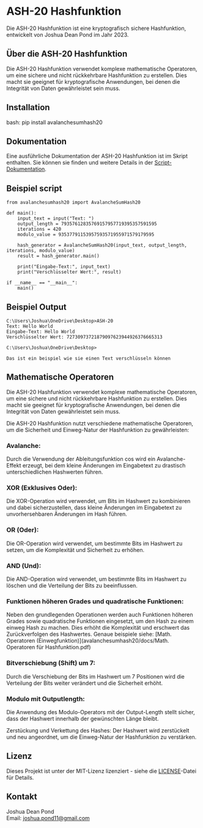 # ASH-20 Hashfunktion

Die ASH-20 Hashfunktion ist eine kryptografisch sichere Hashfunktion, entwickelt von Joshua Dean Pond im Jahr 2023. 

## Über die ASH-20 Hashfunktion

Die ASH-20 Hashfunktion verwendet komplexe mathematische Operatoren, um eine sichere und nicht rückkehrbare Hashfunktion zu erstellen. Dies macht sie geeignet für kryptografische Anwendungen, bei denen die Integrität von Daten gewährleistet sein muss.

## Installation

bash: pip install avalanchesumhash20

## Dokumentation

Eine ausführliche Dokumentation der ASH-20 Hashfunktion ist im Skript enthalten. Sie können sie finden und weitere Details in der [Script-Dokumentation](
avalanchesumhash20/docs/script_documentation.pdf).


## Beispiel script
```
from avalanchesumhash20 import AvalancheSumHash20

def main():
    input_text = input("Text: ")
    output_length = 79357612835769157957719395357591595
    iterations = 420
    modulo_value = 93537791153957593571955971579179595

    hash_generator = AvalancheSumHash20(input_text, output_length, iterations, modulo_value)
    result = hash_generator.main()

    print("Eingabe-Text:", input_text)
    print("Verschlüsselter Wert:", result)

if __name__ == "__main__":
    main()
```
## Beispiel Output
```
C:\Users\Joshua\OneDrive\Desktop>ASH-20
Text: Hello World
Eingabe-Text: Hello World
Verschlüsselter Wert: 72730973721879097623944926376665313

C:\Users\Joshua\OneDrive\Desktop>

Das ist ein beispiel wie sie einen Text verschlüsseln können
```

## Mathematische Operatoren
Die ASH-20 Hashfunktion verwendet komplexe mathematische Operatoren, um eine sichere und nicht rückkehrbare Hashfunktion zu erstellen. Dies macht sie geeignet für kryptografische Anwendungen, bei denen die Integrität von Daten gewährleistet sein muss.

Die ASH-20 Hashfunktion nutzt verschiedene mathematische Operatoren, um die Sicherheit und Einweg-Natur der Hashfunktion zu gewährleisten:

### Avalanche: 
Durch die Verwendung der Ableitungsfunktion cos wird ein Avalanche-Effekt erzeugt, bei dem kleine Änderungen im Eingabetext zu drastisch unterschiedlichen Hashwerten führen.

### XOR (Exklusives Oder): 
Die XOR-Operation wird verwendet, um Bits im Hashwert zu kombinieren und dabei sicherzustellen, dass kleine Änderungen im Eingabetext zu unvorhersehbaren Änderungen im Hash führen.

### OR (Oder):
Die OR-Operation wird verwendet, um bestimmte Bits im Hashwert zu setzen, um die Komplexität und Sicherheit zu erhöhen.

### AND (Und):
Die AND-Operation wird verwendet, um bestimmte Bits im Hashwert zu löschen und die Verteilung der Bits zu beeinflussen.

### Funktionen höheren Grades und quadratische Funktionen:
Neben den grundlegenden Operationen werden auch Funktionen höheren Grades sowie quadratische Funktionen eingesetzt, um den Hash zu einem einweg Hash zu machen. Dies erhöht die Komplexität und erschwert das Zurückverfolgen des Hashwertes. Genaue beispiele siehe: [Math. Operatoren (Einwegfunktion)](avalanchesumhash20/docs/Math. Operatoren für Hashfunktion.pdf)

### Bitverschiebung (Shift) um 7:
Durch die Verschiebung der Bits im Hashwert um 7 Positionen wird die Verteilung der Bits weiter verändert und die Sicherheit erhöht.

### Modulo mit Outputlength:
Die Anwendung des Modulo-Operators mit der Output-Length stellt sicher, dass der Hashwert innerhalb der gewünschten Länge bleibt.

Zerstückung und Verkettung des Hashes: Der Hashwert wird zerstückelt und neu angeordnet, um die Einweg-Natur der Hashfunktion zu verstärken.

## Lizenz

Dieses Projekt ist unter der MIT-Lizenz lizenziert - siehe die [LICENSE](LICENSE)-Datei für Details.

## Kontakt

Joshua Dean Pond  
Email: joshua.pond11@gmail.com
